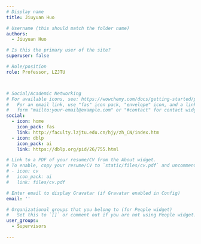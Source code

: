 ```yaml
---
# Display name
title: Jiuyuan Huo

# Username (this should match the folder name)
authors:
  - Jiuyuan Huo

# Is this the primary user of the site?
superuser: false

# Role/position
role: Professor, LZJTU



# Social/Academic Networking
# For available icons, see: https://wowchemy.com/docs/getting-started/page-builder/#icons
#   For an email link, use "fas" icon pack, "envelope" icon, and a link in the
#   form "mailto:your-email@example.com" or "#contact" for contact widget.
social:
  - icon: home
    icon_pack: fas
    link: http://faculty.lzjtu.edu.cn/hjy/zh_CN/index.htm
  - icon: dblp
    icon_pack: ai
    link: https://dblp.org/pid/26/755.html

# Link to a PDF of your resume/CV from the About widget.
# To enable, copy your resume/CV to `static/files/cv.pdf` and uncomment the lines below.
# - icon: cv
#   icon_pack: ai
#   link: files/cv.pdf

# Enter email to display Gravatar (if Gravatar enabled in Config)
email: ''

# Organizational groups that you belong to (for People widget)
#   Set this to `[]` or comment out if you are not using People widget.
user_groups:
  - Supervisors
  
---
```


